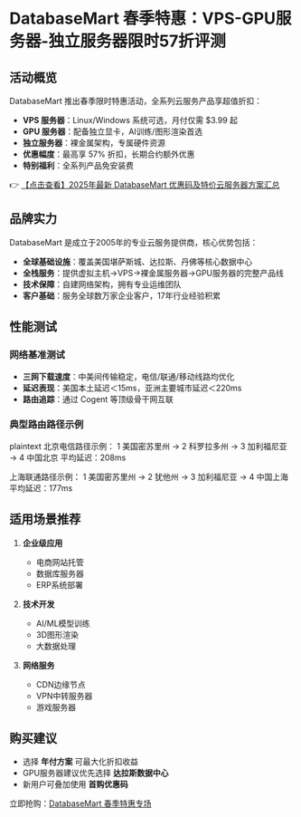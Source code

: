 # DatabaseMart 春季特惠：VPS-GPU服务器-独立服务器限时57折评测

## 活动概览

DatabaseMart 推出春季限时特惠活动，全系列云服务产品享超值折扣：
- **VPS 服务器**：Linux/Windows 系统可选，月付仅需 $3.99 起
- **GPU 服务器**：配备独立显卡，AI训练/图形渲染首选
- **独立服务器**：裸金属架构，专属硬件资源
- **优惠幅度**：最高享 57% 折扣，长期合约额外优惠
- **特别福利**：全系列产品免安装费

👉 [【点击查看】2025年最新 DatabaseMart 优惠码及特价云服务器方案汇总](https://bit.ly/DatabaseMart)

## 品牌实力

DatabaseMart 是成立于2005年的专业云服务提供商，核心优势包括：
- **全球基础设施**：覆盖美国堪萨斯城、达拉斯、丹佛等核心数据中心
- **全栈服务**：提供虚拟主机→VPS→裸金属服务器→GPU服务器的完整产品线
- **技术保障**：自建网络架构，拥有专业运维团队
- **客户基础**：服务全球数万家企业客户，17年行业经验积累

## 性能测试

### 网络基准测试
- **三网下载速度**：中美间传输稳定，电信/联通/移动线路均优化
- **延迟表现**：美国本土延迟＜15ms，亚洲主要城市延迟＜220ms
- **路由追踪**：通过 Cogent 等顶级骨干网互联

### 典型路由路径示例
plaintext
北京电信路径示例：
1 美国密苏里州 → 2 科罗拉多州 → 3 加利福尼亚 → 4 中国北京
平均延迟：208ms

上海联通路径示例：
1 美国密苏里州 → 2 犹他州 → 3 加利福尼亚 → 4 中国上海
平均延迟：177ms

## 适用场景推荐

1. **企业级应用**
   - 电商网站托管
   - 数据库服务器
   - ERP系统部署

2. **技术开发**
   - AI/ML模型训练
   - 3D图形渲染
   - 大数据处理

3. **网络服务**
   - CDN边缘节点
   - VPN中转服务器
   - 游戏服务器

## 购买建议

- 选择 **年付方案** 可最大化折扣收益
- GPU服务器建议优先选择 **达拉斯数据中心**
- 新用户可叠加使用 **首购优惠码**

立即抢购：[DatabaseMart 春季特惠专场](https://bit.ly/DatabaseMart)
